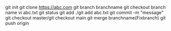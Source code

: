 git init
git clone https://abc.com
git branch branchname
git checkout branch name
vi abc.txt
git status
git add ./git add abc.txt
git commit -m "message"
git checkout master/git checkout main
git merge branchname(Fixbranch)
git push origin 
